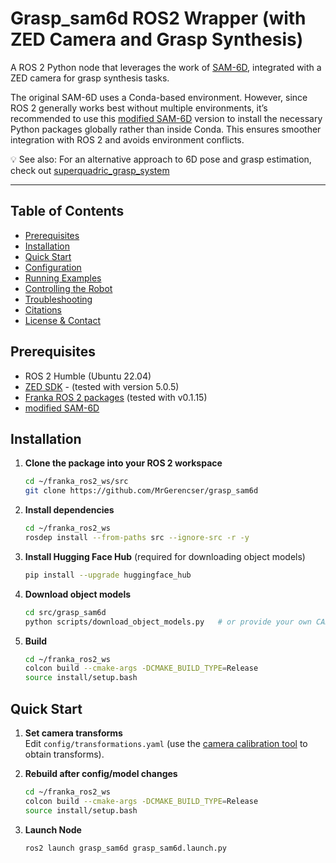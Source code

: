 # Grasp_sam6d ROS2 Wrapper (with ZED Camera and Grasp Synthesis)

A ROS 2 Python node that leverages the work of [SAM-6D](https://github.com/JiehongLin/SAM-6D),
integrated with a ZED camera for grasp synthesis tasks.

The original SAM-6D uses a Conda-based environment. However, since ROS 2 generally works best without multiple environments, it’s recommended to use this [modified SAM-6D](https://github.com/MrGerencser/SAM-6D) version to install the necessary Python packages globally rather than inside Conda. This ensures smoother integration with ROS 2 and avoids environment conflicts.

💡 See also: For an alternative approach to 6D pose and grasp estimation, check out [superquadric_grasp_system](https://github.com/MrGerencser/superquadric_grasp_system)

---

## Table of Contents

- [Prerequisites](#prerequisites)
- [Installation](#installation)
- [Quick Start](#quick-start)
- [Configuration](#configuration)
- [Running Examples](#running-examples)
- [Controlling the Robot](#controlling-the-robot)
- [Troubleshooting](#troubleshooting)
- [Citations](#citations)
- [License & Contact](#license--contact)




## Prerequisites

- ROS 2 Humble (Ubuntu 22.04)  
- [ZED SDK](https://www.stereolabs.com/en-ch/developers/release) - (tested with version 5.0.5)
- [Franka ROS 2 packages](https://github.com/frankarobotics/franka_ros2) (tested with v0.1.15)
- [modified SAM-6D](https://github.com/MrGerencser/SAM-6D)


## Installation

1. **Clone the package into your ROS 2 workspace**
   ```bash
   cd ~/franka_ros2_ws/src
   git clone https://github.com/MrGerencser/grasp_sam6d
   ```

2. **Install dependencies**
   ```bash
   cd ~/franka_ros2_ws
   rosdep install --from-paths src --ignore-src -r -y
   ```
3. **Install Hugging Face Hub** (required for downloading object models)
   ```bash
   pip install --upgrade huggingface_hub
   ```

4. **Download object models**
   ```bash
   cd src/grasp_sam6d
   python scripts/download_object_models.py   # or provide your own CAD files
   ```

5. **Build**
   ```bash
   cd ~/franka_ros2_ws
   colcon build --cmake-args -DCMAKE_BUILD_TYPE=Release
   source install/setup.bash
   ```


## Quick Start

1. **Set camera transforms**  
   Edit `config/transformations.yaml` (use the [camera calibration tool](https://github.com/MrGerencser/camera_calibration) to obtain transforms).

2. **Rebuild after config/model changes**
   ```bash
   cd ~/franka_ros2_ws
   colcon build --cmake-args -DCMAKE_BUILD_TYPE=Release
   source install/setup.bash
   ```

3. **Launch Node**
   ```bash
   ros2 launch grasp_sam6d grasp_sam6d.launch.py 
   ```